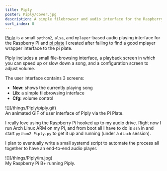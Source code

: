 ```yaml
---
title: Piply
poster: Piply/cover.jpg
description: A simple filebrowser and audio interface for the Raspberry Pi.
sort_index: 0
---
```

[Piply](https://github.com/mil/Piply) is a small `python2`, `alsa`, and `mplayer`-based audio playing interface for the Raspberry Pi and [pi plate](http://www.adafruit.com/product/1109) I created after failing to find a good mplayer wrapper interface to the pi plate.

Piply includes a small file-browsing interface, a playback screen in which you can speed up or slow down a song, and a configuration screen to adjust volume.

The user interface contains 3 screens:
- **Now**: shows the currently playing song
- **Lib**: a simple filebrowsing interface
- **Cfg**: volume control

<div class='captioned-image'>
![](/things/Piply/piply.gif)
<div class='caption'>An animated GIF of user interface of Piply via the Pi Plate.</div>
</div>

I really love using the Raspberry Pi hooked up to my audio drive. Right now I run Arch Linux ARM on my Pi, and from boot all I have to do is `ssh` in and start `python2 Piply.py` to get it up and running (under a `dtach` session). 

I plan to eventually write a small systemd script to automate the process all together to have an end-to-end audio player.

<div class='captioned-image'>
![](/things/Piply/im.jpg)
<div class='caption'>My Raspberry Pi B+ running Piply.</div>
</div>
